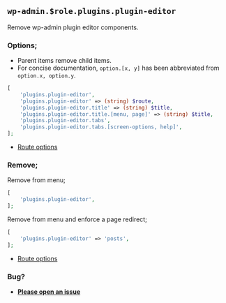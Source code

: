 ## `wp-admin.$role.plugins.plugin-editor`

Remove wp-admin plugin editor components.

### Options;

* Parent items remove child items. 
* For concise documentation, `option.[x, y]` has been abbreviated from `option.x, option.y`.

```php
[
    'plugins.plugin-editor',
    'plugins.plugin-editor' => (string) $route,
    'plugins.plugin-editor.title' => (string) $title,
    'plugins.plugin-editor.title.[menu, page]' => (string) $title,
    'plugins.plugin-editor.tabs',
    'plugins.plugin-editor.tabs.[screen-options, help]',
];
```

* [Route options](../route-options.md)

### Remove;

Remove from menu;

```php
[
    'plugins.plugin-editor',
];
```

Remove from menu and enforce a page redirect;

```php
[
    'plugins.plugin-editor' => 'posts',
];
```

* [Route options](../route-options.md)

### Bug?

* **[Please open an issue](https://github.com/soberwp/intervention/issues/new?title=[wp-admin.plugins.plugin-editor]&labels=bug&assignees=darrenjacoby)**